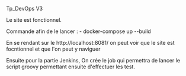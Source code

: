 Tp_DevOps V3

Le site est fonctionnel.

Commande afin de le lancer : - docker-compose up --build

En se rendant sur le http://localhost:8081/ on peut voir que le site est focntionnel et que l'on peut y naviguer

Ensuite pour la partie Jenkins, On crée le job qui permettra de lancer le script groovy permettant ensuite d'effectuer les test.